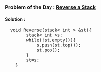 ### Problem of the Day : [Reverse a Stack](https://practice.geeksforgeeks.org/problems/reverse-a-stack/1)

#### Solution :
<pre>
  void Reverse(stack< int > &st){
        stack< int >s;
        while(!st.empty()){
            s.push(st.top());
            st.pop();
        }
        st=s;
    }
</pre>
